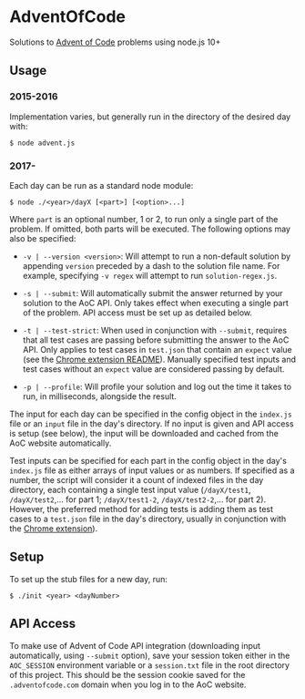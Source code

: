 # AdventOfCode
Solutions to [Advent of Code](http://adventofcode.com/) problems using node.js 10+

## Usage

### 2015-2016
Implementation varies, but generally run in the directory of the desired day with:  

```
$ node advent.js
```

### 2017-
Each day can be run as a standard node module:

```
$ node ./<year>/dayX [<part>] [<option>...]
```

Where `part` is an optional number, 1 or 2, to run only a single part of the problem. If omitted, both parts will be executed. The following options may also be specified:

- `-v | --version <version>`: Will attempt to run a non-default solution by appending `version` preceded by a dash to the solution file name. For example, specifying `-v regex` will attempt to run `solution-regex.js`.

- `-s | --submit`: Will automatically submit the answer returned by your solution to the AoC API. Only takes effect when executing a single part of the problem. API access must be set up as detailed below.

- `-t | --test-strict`: When used in conjunction with `--submit`, requires that all test cases are passing before submitting the answer to the AoC API. Only applies to test cases in `test.json` that contain an `expect` value (see the [Chrome extension README](https://github.com/acrimi/AdventOfCode/blob/master/extension/README.md)). Manually specified test inputs and test cases without an `expect` value are considered passing by default.

- `-p | --profile`: Will profile your solution and log out the time it takes to run, in milliseconds, alongside the result.

The input for each day can be specified in the config object in the `index.js` file or an `input` file in the day's directory. If no input is given and API access is setup (see below), the input will be downloaded and cached from the AoC website automatically.

Test inputs can be specified for each part in the config object in the day's `index.js` file as either arrays of input values or as numbers. If specified as a number, the script will consider it a count of indexed files in the day directory, each containing a single test input value (`/dayX/test1`, `/dayX/test2`,... for part 1; `/dayX/test1-2`, `/dayX/test2-2`,... for part 2). However, the preferred method for adding tests is adding them as test cases to a `test.json` file in the day's directory, usually in conjunction with the [Chrome extension](https://github.com/acrimi/AdventOfCode/blob/master/extension)).

## Setup
To set up the stub files for a new day, run:

```
$ ./init <year> <dayNumber>
```

## API Access
To make use of Advent of Code API integration (downloading input automatically, using `--submit` option), save your session token either in the `AOC_SESSION` environment variable or a `session.txt` file in the root directory of this project. This should be the session cookie saved for the `.adventofcode.com` domain when you log in to the AoC website.

